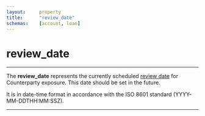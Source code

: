 ```yaml
---
layout:		property
title:		"review_date"
schemas:	[account, loan]
---
```


# review_date

---

The **review_date** represents the currently scheduled [review date][review_date] for Counterparty exposure. This date should be set in the future. 

It is in date-time format in accordance with the ISO 8601 standard (YYYY-MM-DDTHH:MM:SSZ).

---

[review_date]: https://www.osfi-bsif.gc.ca/en/data-forms/reporting-returns/filing-financial-returns/financial-reporting-instructions/irb-credit-data-wholesale-transaction-bf#:~:text=padded%20with%20zeros-,61,-220